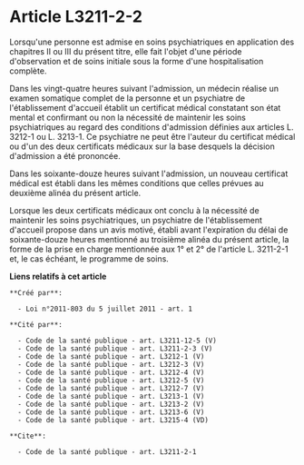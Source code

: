 # Article L3211-2-2

Lorsqu'une personne est admise en soins psychiatriques en application des chapitres II ou III du présent titre, elle fait
l'objet d'une période d'observation et de soins initiale sous la forme d'une hospitalisation complète. 

Dans les vingt-quatre heures suivant l'admission, un médecin réalise un examen somatique complet de la personne et un
psychiatre de l'établissement d'accueil établit un certificat médical constatant son état mental et confirmant ou non la
nécessité de maintenir les soins psychiatriques au regard des conditions d'admission définies aux articles L. 3212-1 ou L.
3213-1. Ce psychiatre ne peut être l'auteur du certificat médical ou d'un des deux certificats médicaux sur la base desquels
la décision d'admission a été prononcée. 

Dans les soixante-douze heures suivant l'admission, un nouveau certificat médical est établi dans les mêmes conditions que
celles prévues au deuxième alinéa du présent article. 

Lorsque les deux certificats médicaux ont conclu à la nécessité de maintenir les soins psychiatriques, un psychiatre de
l'établissement d'accueil propose dans un avis motivé, établi avant l'expiration du délai de soixante-douze heures mentionné
au troisième alinéa du présent article, la forme de la prise en charge mentionnée aux 1° et 2° de l'article L. 3211-2-1 et,
le cas échéant, le programme de soins.

**Liens relatifs à cet article**

	**Créé par**:

	  - Loi n°2011-803 du 5 juillet 2011 - art. 1

	**Cité par**:

	  - Code de la santé publique - art. L3211-12-5 (V)
	  - Code de la santé publique - art. L3211-2-3 (V)
	  - Code de la santé publique - art. L3212-1 (V)
	  - Code de la santé publique - art. L3212-3 (V)
	  - Code de la santé publique - art. L3212-4 (V)
	  - Code de la santé publique - art. L3212-5 (V)
	  - Code de la santé publique - art. L3212-7 (V)
	  - Code de la santé publique - art. L3213-1 (V)
	  - Code de la santé publique - art. L3213-2 (V)
	  - Code de la santé publique - art. L3213-6 (V)
	  - Code de la santé publique - art. L3215-4 (VD)

	**Cite**:

	  - Code de la santé publique - art. L3211-2-1
